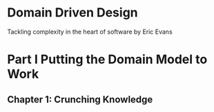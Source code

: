 # Domain Driven Design

Tackling complexity in the heart of software
by Eric Evans

# Part I Putting the Domain Model to Work

## Chapter 1: Crunching Knowledge

